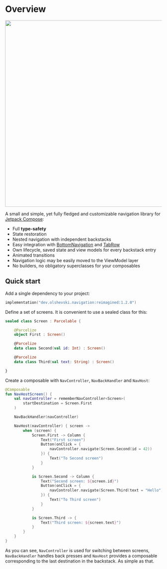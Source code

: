 # Overview

<p align="center">
    <img width="600" src="https://user-images.githubusercontent.com/5606565/154991686-ea2cc9bd-9bc9-4088-91d3-64ec684861fb.svg" />
</p>

A small and simple, yet fully fledged and customizable navigation library for [Jetpack Compose](https://developer.android.com/jetpack/compose):

- Full **type-safety**
- State restoration
- Nested navigation with independent backstacks
- Easy integration with [BottomNavigation](https://developer.android.com/reference/kotlin/androidx/compose/material/package-summary#BottomNavigation(androidx.compose.ui.Modifier,androidx.compose.ui.graphics.Color,androidx.compose.ui.graphics.Color,androidx.compose.ui.unit.Dp,kotlin.Function1)) and [TabRow](https://developer.android.com/reference/kotlin/androidx/compose/material/package-summary#TabRow(kotlin.Int,androidx.compose.ui.Modifier,androidx.compose.ui.graphics.Color,androidx.compose.ui.graphics.Color,kotlin.Function1,kotlin.Function0,kotlin.Function0))
- Own lifecycle, saved state and view models for every backstack entry
- Animated transitions
- Navigation logic may be easily moved to the ViewModel layer
- No builders, no obligatory superclasses for your composables

## Quick start

Add a single dependency to your project:

```kotlin
implementation("dev.olshevski.navigation:reimagined:1.2.0")
```

Define a set of screens. It is convenient to use a sealed class for this:

```kotlin
sealed class Screen : Parcelable {

    @Parcelize
    object First : Screen()

    @Parcelize
    data class Second(val id: Int) : Screen()

    @Parcelize
    data class Third(val text: String) : Screen()

}
```

Create a composable with `NavController`, `NavBackHandler` and `NavHost`:

```kotlin
@Composable
fun NavHostScreen() {
    val navController = rememberNavController<Screen>(
        startDestination = Screen.First
    )

    NavBackHandler(navController)

    NavHost(navController) { screen ->
        when (screen) {
            Screen.First -> Column {
                Text("First screen")
                Button(onClick = {
                    navController.navigate(Screen.Second(id = 42))
                }) {
                    Text("To Second screen")
                }
            }

            is Screen.Second -> Column {
                Text("Second screen: ${screen.id}")
                Button(onClick = {
                    navController.navigate(Screen.Third(text = "Hello"))
                }) {
                    Text("To Third screen")
                }
            }

            is Screen.Third -> {
                Text("Third screen: ${screen.text}")
            }
        }
    }
}
```

As you can see, `NavController` is used for switching between screens, `NavBackHandler` handles back presses and `NavHost` provides a composable corresponding to the last destination in the backstack. As simple as that.